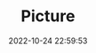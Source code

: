 ---
weight: 1
images:
- /images/edited/164.jpeg
title: Picture
date: 2022-10-24 22:59:53
tags:
- luminar
- work
---